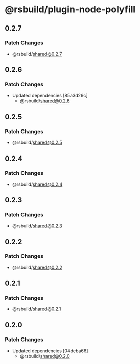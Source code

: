 # @rsbuild/plugin-node-polyfill

## 0.2.7

### Patch Changes

- @rsbuild/shared@0.2.7

## 0.2.6

### Patch Changes

- Updated dependencies [85a3d29c]
  - @rsbuild/shared@0.2.6

## 0.2.5

### Patch Changes

- @rsbuild/shared@0.2.5

## 0.2.4

### Patch Changes

- @rsbuild/shared@0.2.4

## 0.2.3

### Patch Changes

- @rsbuild/shared@0.2.3

## 0.2.2

### Patch Changes

- @rsbuild/shared@0.2.2

## 0.2.1

### Patch Changes

- @rsbuild/shared@0.2.1

## 0.2.0

### Patch Changes

- Updated dependencies [04deba66]
  - @rsbuild/shared@0.2.0
